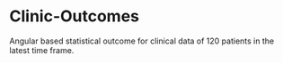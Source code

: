 # Clinic-Outcomes
Angular based statistical outcome for clinical data of 120 patients in the latest time frame.
